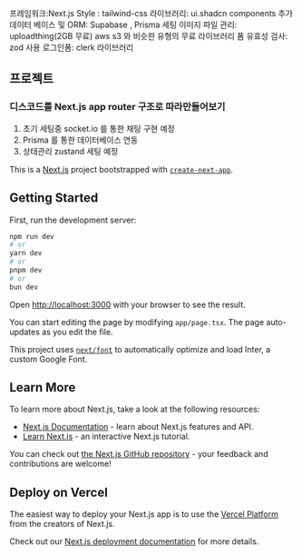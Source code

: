 프레임워크:Next.js
Style : tailwind-css
라이브러리: ui.shadcn components 추가
데이터 베이스 및 ORM: Supabase , Prisma 세팅
이미지 파일 관리: uploadthing(2GB 무료) aws s3 와 비슷한 유형의 무료 라이브러리
폼 유효성 검사: zod 사용
로그인폼: clerk 라이브러리

## 프로젝트

### 디스코드를 Next.js app router 구조로 따라만들어보기

1. 초기 세팅중 socket.io 를 통한 채팅 구현 예정
2. Prisma 를 통한 데이터베이스 연동
3. 상태관리 zustand 세팅 예정

This is a [Next.js](https://nextjs.org/) project bootstrapped with [`create-next-app`](https://github.com/vercel/next.js/tree/canary/packages/create-next-app).

## Getting Started

First, run the development server:

```bash
npm run dev
# or
yarn dev
# or
pnpm dev
# or
bun dev
```

Open [http://localhost:3000](http://localhost:3000) with your browser to see the result.

You can start editing the page by modifying `app/page.tsx`. The page auto-updates as you edit the file.

This project uses [`next/font`](https://nextjs.org/docs/basic-features/font-optimization) to automatically optimize and load Inter, a custom Google Font.

## Learn More

To learn more about Next.js, take a look at the following resources:

- [Next.js Documentation](https://nextjs.org/docs) - learn about Next.js features and API.
- [Learn Next.js](https://nextjs.org/learn) - an interactive Next.js tutorial.

You can check out [the Next.js GitHub repository](https://github.com/vercel/next.js/) - your feedback and contributions are welcome!

## Deploy on Vercel

The easiest way to deploy your Next.js app is to use the [Vercel Platform](https://vercel.com/new?utm_medium=default-template&filter=next.js&utm_source=create-next-app&utm_campaign=create-next-app-readme) from the creators of Next.js.

Check out our [Next.js deployment documentation](https://nextjs.org/docs/deployment) for more details.
